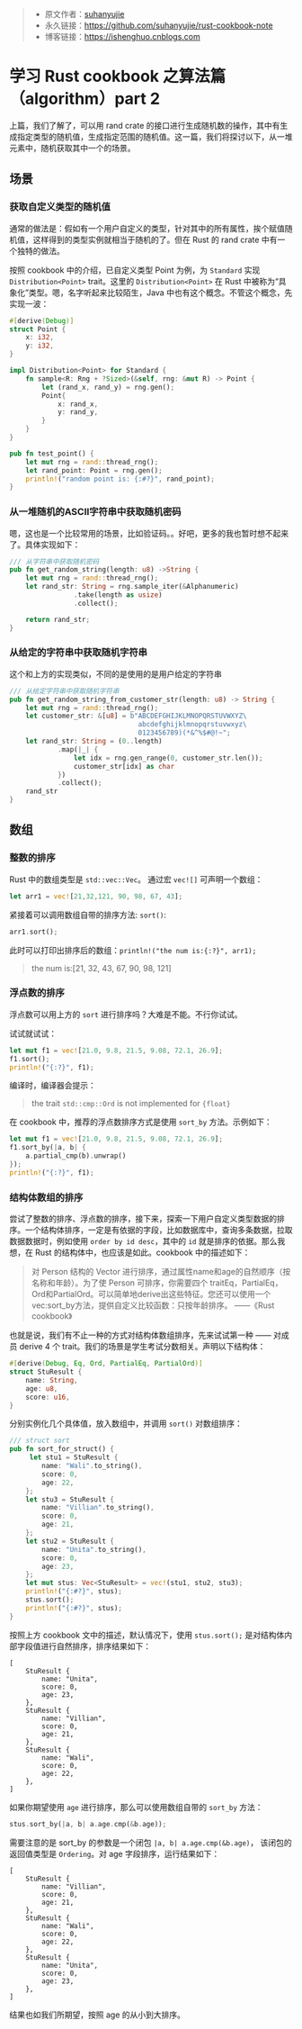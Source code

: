>* 原文作者：[suhanyujie](https://github.com/suhanyujie/rust-cookbook-note)
>* 永久链接：https://github.com/suhanyujie/rust-cookbook-note
>* 博客链接：https://ishenghuo.cnblogs.com

# 学习 Rust cookbook 之算法篇（algorithm）part 2
上篇，我们了解了，可以用 rand crate 的接口进行生成随机数的操作，其中有生成指定类型的随机值，生成指定范围的随机值。这一篇，我们将探讨以下，从一堆元素中，随机获取其中一个的场景。

## 场景
### 获取自定义类型的随机值
通常的做法是：假如有一个用户自定义的类型，针对其中的所有属性，挨个赋值随机值，这样得到的类型实例就相当于随机的了。但在 Rust 的 rand crate 中有一个独特的做法。

按照 cookbook 中的介绍，已自定义类型 Point 为例，为 `Standard` 实现 `Distribution<Point>` trait。这里的 `Distribution<Point>` 在 Rust 中被称为“具象化”类型。嗯，名字听起来比较陌生，Java 中也有这个概念。不管这个概念，先实现一波：

```rust
#[derive(Debug)]
struct Point {
    x: i32,
    y: i32,
}

impl Distribution<Point> for Standard {
    fn sample<R: Rng + ?Sized>(&self, rng: &mut R) -> Point {
        let (rand_x, rand_y) = rng.gen();
        Point{
            x: rand_x,
            y: rand_y,
        }
    }
}

pub fn test_point() {
    let mut rng = rand::thread_rng();
    let rand_point: Point = rng.gen();
    println!("random point is: {:#?}", rand_point);
}
```

### 从一堆随机的ASCII字符串中获取随机密码
嗯，这也是一个比较常用的场景，比如验证码。。好吧，更多的我也暂时想不起来了。具体实现如下：

```rust
/// 从字符串中获取随机密码
pub fn get_random_string(length: u8) ->String {
    let mut rng = rand::thread_rng();
    let rand_str: String = rng.sample_iter(&Alphanumeric)
                .take(length as usize)
                .collect();

    return rand_str;
}
```

### 从给定的字符串中获取随机字符串
这个和上方的实现类似，不同的是使用的是用户给定的字符串

```rust
/// 从给定字符串中获取随机字符串
pub fn get_random_string_from_customer_str(length: u8) -> String {
    let mut rng = rand::thread_rng();
    let customer_str: &[u8] = b"ABCDEFGHIJKLMNOPQRSTUVWXYZ\
                                abcdefghijklmnopqrstuvwxyz\
                                0123456789)(*&^%$#@!~";
    let rand_str: String = (0..length)
            .map(|_| {
                let idx = rng.gen_range(0, customer_str.len());
                customer_str[idx] as char
            })
            .collect();
    rand_str
}
```

## 数组
### 整数的排序
Rust 中的数组类型是 `std::vec::Vec`。 通过宏 `vec![]` 可声明一个数组：

```rust
let arr1 = vec![21,32,121, 90, 98, 67, 43];
```

紧接着可以调用数组自带的排序方法: `sort()`:

```rust
arr1.sort();
```

此时可以打印出排序后的数组：`println!("the num is:{:?}", arr1);`
>the num is:[21, 32, 43, 67, 90, 98, 121]

### 浮点数的排序
浮点数可以用上方的 `sort` 进行排序吗？大难是不能。不行你试试。

试试就试试：

```rust
let mut f1 = vec![21.0, 9.8, 21.5, 9.08, 72.1, 26.9];
f1.sort();
println!("{:?}", f1);
```

编译时，编译器会提示：
>the trait `std::cmp::Ord` is not implemented for `{float}`

在 cookbook 中，推荐的浮点数排序方式是使用 `sort_by` 方法。示例如下：

```rust
let mut f1 = vec![21.0, 9.8, 21.5, 9.08, 72.1, 26.9];
f1.sort_by(|a, b| {
    a.partial_cmp(b).unwrap()
});
println!("{:?}", f1);
```

### 结构体数组的排序
尝试了整数的排序、浮点数的排序，接下来，探索一下用户自定义类型数据的排序。一个结构体排序，一定是有依据的字段，比如数据库中，查询多条数据，拉取数据数据时，例如使用 `order by id desc`，其中的 `id` 就是排序的依据。那么我想，在 Rust 的结构体中，也应该是如此。cookbook 中的描述如下：
>对 Person 结构的 Vector 进行排序，通过属性name和age的自然顺序（按名称和年龄）。为了使 Person 可排序，你需要四个 traitEq，PartialEq，Ord和PartialOrd。可以简单地derive出这些特征。您还可以使用一个vec:sort_by方法，提供自定义比较函数：只按年龄排序。                   ——《Rust cookbook》

也就是说，我们有不止一种的方式对结构体数组排序，先来试试第一种 —— 对成员 derive 4 个 trait。我们的场景是学生考试分数相关。声明以下结构体：

```rust
#[derive(Debug, Eq, Ord, PartialEq, PartialOrd)]
struct StuResult {
    name: String,
    age: u8,
    score: u16,
}
```

分别实例化几个具体值，放入数组中，并调用 `sort()` 对数组排序：

```rust
/// struct sort
pub fn sort_for_struct() {
     let stu1 = StuResult {
        name: "Wali".to_string(),
        score: 0,
        age: 22,
    };
    let stu3 = StuResult {
        name: "Villian".to_string(),
        score: 0,
        age: 21,
    };
    let stu2 = StuResult {
        name: "Unita".to_string(),
        score: 0,
        age: 23,
    };
    let mut stus: Vec<StuResult> = vec!(stu1, stu2, stu3);
    println!("{:#?}", stus);
    stus.sort();
    println!("{:#?}", stus);
}
```

按照上方 cookbook 文中的描述，默认情况下，使用 `stus.sort();` 是对结构体内部字段值进行自然排序，排序结果如下：

```
[
    StuResult {
        name: "Unita",
        score: 0,
        age: 23,
    },
    StuResult {
        name: "Villian",
        score: 0,
        age: 21,
    },
    StuResult {
        name: "Wali",
        score: 0,
        age: 22,
    },
]
```

如果你期望使用 `age` 进行排序，那么可以使用数组自带的 `sort_by` 方法：

```rust
stus.sort_by(|a, b| a.age.cmp(&b.age));
```

需要注意的是 sort_by 的参数是一个闭包 `|a, b| a.age.cmp(&b.age)`， 该闭包的返回值类型是 `Ordering`。对 age 字段排序，运行结果如下：

```
[
    StuResult {
        name: "Villian",
        score: 0,
        age: 21,
    },
    StuResult {
        name: "Wali",
        score: 0,
        age: 22,
    },
    StuResult {
        name: "Unita",
        score: 0,
        age: 23,
    },
]
```

结果也如我们所期望，按照 age 的从小到大排序。
